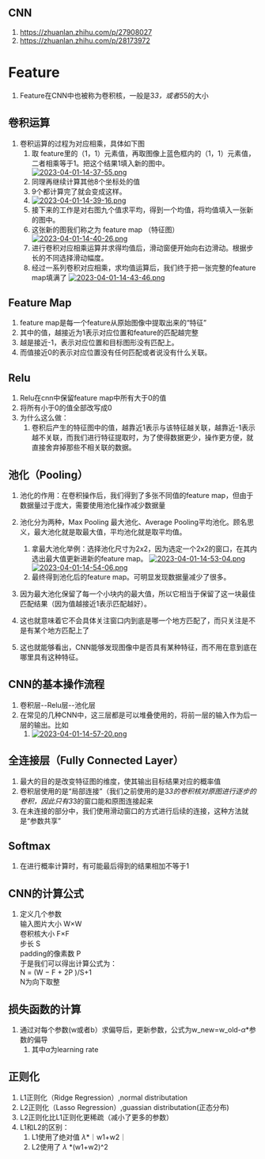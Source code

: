 ## CNN
1. https://zhuanlan.zhihu.com/p/27908027
2. https://zhuanlan.zhihu.com/p/28173972

# Feature
1. Feature在CNN中也被称为卷积核，一般是3*3，或者5*5的大小

## 卷积运算
1. 卷积运算的过程为对应相乘，具体如下图
   1. 取 feature里的（1，1）元素值，再取图像上蓝色框内的（1，1）元素值，二者相乘等于1。把这个结果1填入新的图中。 
   [![2023-04-01-14-37-55.png](https://i.postimg.cc/VLf5ymw6/2023-04-01-14-37-55.png)](https://postimg.cc/nMWnB8Cb)
   2. 同理再继续计算其他8个坐标处的值
   3. 9个都计算完了就会变成这样。
   4. [![2023-04-01-14-39-16.png](https://i.postimg.cc/ZnVbYvmq/2023-04-01-14-39-16.png)](https://postimg.cc/0KKRcQbg)
   5. 接下来的工作是对右图九个值求平均，得到一个均值，将均值填入一张新的图中。
   6. 这张新的图我们称之为 feature map （特征图）
   [![2023-04-01-14-40-26.png](https://i.postimg.cc/FRvNjVsR/2023-04-01-14-40-26.png)](https://postimg.cc/DWx9hsGk)
   7. 进行卷积对应相乘运算并求得均值后，滑动窗便开始向右边滑动。根据步长的不同选择滑动幅度。
   8. 经过一系列卷积对应相乘，求均值运算后，我们终于把一张完整的feature map填满了
   [![2023-04-01-14-43-46.png](https://i.postimg.cc/7ZSRg8C3/2023-04-01-14-43-46.png)](https://postimg.cc/fVT5NPfy)

## Feature Map
1. feature map是每一个feature从原始图像中提取出来的“特征”
2. 其中的值，越接近为1表示对应位置和feature的匹配越完整
3. 越是接近-1，表示对应位置和目标图形没有匹配上。
4. 而值接近0的表示对应位置没有任何匹配或者说没有什么关联。

## Relu
1. Relu在cnn中保留feature map中所有大于0的值
2. 将所有小于0的值全部改写成0
3. 为什么这么做：
   1. 卷积后产生的特征图中的值，越靠近1表示与该特征越关联，越靠近-1表示越不关联，而我们进行特征提取时，为了使得数据更少，操作更方便，就直接舍弃掉那些不相关联的数据。

## 池化（Pooling）
1. 池化的作用：在卷积操作后，我们得到了多张不同值的feature map，但由于数据量过于庞大，需要使用池化操作减少数据量
2. 池化分为两种，Max Pooling 最大池化、Average Pooling平均池化。顾名思义，最大池化就是取最大值，平均池化就是取平均值。
   1. 拿最大池化举例：选择池化尺寸为2x2，因为选定一个2x2的窗口，在其内选出最大值更新进新的feature map。
   [![2023-04-01-14-53-04.png](https://i.postimg.cc/fyLcRXd2/2023-04-01-14-53-04.png)](https://postimg.cc/JDfDTsPZ)
   [![2023-04-01-14-54-06.png](https://i.postimg.cc/Z53rnJ9S/2023-04-01-14-54-06.png)](https://postimg.cc/PCXLFsz3)
   2. 最终得到池化后的feature map。可明显发现数据量减少了很多。

3. 因为最大池化保留了每一个小块内的最大值，所以它相当于保留了这一块最佳匹配结果（因为值越接近1表示匹配越好）。
4. 这也就意味着它不会具体关注窗口内到底是哪一个地方匹配了，而只关注是不是有某个地方匹配上了
5. 这也就能够看出，CNN能够发现图像中是否具有某种特征，而不用在意到底在哪里具有这种特征。

## CNN的基本操作流程
1. 卷积层--Relu层--池化层
2. 在常见的几种CNN中，这三层都是可以堆叠使用的，将前一层的输入作为后一层的输出。比如
   1. [![2023-04-01-14-57-20.png](https://i.postimg.cc/PrnYCPD5/2023-04-01-14-57-20.png)](https://postimg.cc/rzgKbygB)

## 全连接层（Fully Connected Layer）
1. 最大的目的是改变特征图的维度，使其输出目标结果对应的概率值
2. 卷积层使用的是“局部连接”（我们之前使用的是3*3的卷积核对原图进行逐步的卷积，因此只有3*3的窗口能和原图连接起来
3. 在未连接的部分中，我们使用滑动窗口的方式进行后续的连接，这种方法就是“参数共享”

## Softmax
1. 在进行概率计算时，有可能最后得到的结果相加不等于1

## CNN的计算公式
1. 定义几个参数  
   输入图片大小 W×W  
   卷积核大小 F×F  
   步长 S  
   padding的像素数 P  
   于是我们可以得出计算公式为：  
   N = (W − F + 2P )/S+1  
   N为向下取整

## 损失函数的计算
1. 通过对每个参数(w或者b）求偏导后，更新参数，公式为w_new=w_old-$\alpha$*参数的偏导
   1. 其中$\alpha$为learning rate

## 正则化
1. L1正则化（Ridge Regression）,normal distributation
2. L2正则化（Lasso Regression）,guassian distributation(正态分布)
3. L2正则化比L1正则化更稀疏（减小了更多的参数）
4. L1和L2的区别：
   1. L1使用了绝对值 $\lambda$*｜w1+w2｜
   2. L2使用了 $\lambda$ *(w1+w2)^2



